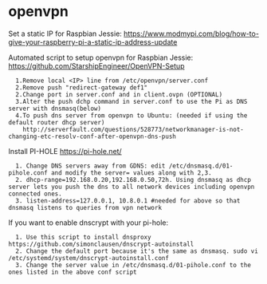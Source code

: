 # openvpn

Set a static IP for Raspbian Jessie: https://www.modmypi.com/blog/how-to-give-your-raspberry-pi-a-static-ip-address-update

Automated script to setup openvpn for Raspbian Jessie: https://github.com/StarshipEngineer/OpenVPN-Setup
  
      1.Remove local <IP> line from /etc/openvpn/server.conf
      2.Remove push "redirect-gateway def1"
      2.Change port in server.conf and in client.ovpn (OPTIONAL)
      3.Alter the push dchp command in server.conf to use the Pi as DNS server with dnsmasq(below)
      4.To push dns server from openvpn to Ubuntu: (needed if using the default router dhcp server)          
        http://serverfault.com/questions/528773/networkmanager-is-not-changing-etc-resolv-conf-after-openvpn-dns-push
      
Install PI-HOLE https://pi-hole.net/
      
      1. Change DNS servers away from GDNS: edit /etc/dnsmasq.d/01-pihole.conf and modify the server= values along with 2,3.
      2. dhcp-range=192.168.0.20,192.168.0.50,72h. Using dnsmasq as dhcp server lets you push the dns to all network devices including openvpn connected ones.
      3. listen-address=127.0.0.1, 10.8.0.1 #needed for above so that dnsmasq listens to queries from vpn network
      

If you want to enable dnscrypt with your pi-hole:

      1. Use this script to install dnsproxy https://github.com/simonclausen/dnscrypt-autoinstall
      2. Change the default port because it's the same as dnsmasq. sudo vi /etc/systemd/system/dnscrypt-autoinstall.conf
      3. Change the server value in /etc/dnsmasq.d/01-pihole.conf to the ones listed in the above conf script





